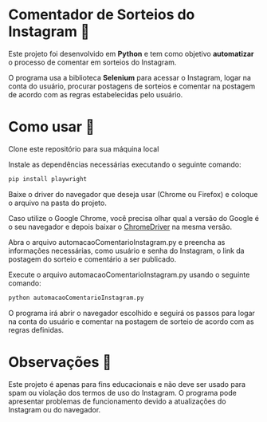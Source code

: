 # Comentador de Sorteios do Instagram  🎉

Este projeto foi desenvolvido em **Python** e tem como objetivo **automatizar** o processo de comentar em sorteios do Instagram.

O programa usa a biblioteca **Selenium** para acessar o Instagram, logar na conta do usuário, procurar postagens de sorteios e comentar na postagem de acordo com as regras estabelecidas pelo usuário.

# Como usar 🚀

Clone este repositório para sua máquina local

Instale as dependências necessárias executando o seguinte comando:

```python
pip install playwright
```

Baixe o driver do navegador que deseja usar (Chrome ou Firefox) e coloque o arquivo na pasta do projeto.

Caso utilize o Google Chrome, você precisa olhar qual a versão do Google é o seu navegador e depois baixar o <a href="https://chromedriver.chromium.org/downloads">ChromeDriver</a> na mesma versão.

Abra o arquivo automacaoComentarioInstagram.py e preencha as informações necessárias, como usuário e senha do Instagram, o link da postagem do sorteio e comentário a ser publicado.

Execute o arquivo automacaoComentarioInstagram.py usando o seguinte comando:

```python
python automacaoComentarioInstagram.py
```
O programa irá abrir o navegador escolhido e seguirá os passos para logar na conta do usuário e comentar na postagem de sorteio de acordo com as regras definidas.

# Observações 📝
Este projeto é apenas para fins educacionais e não deve ser usado para spam ou violação dos termos de uso do Instagram.
O programa pode apresentar problemas de funcionamento devido a atualizações do Instagram ou do navegador.
